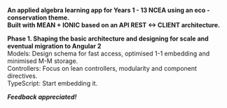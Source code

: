**An applied algebra learning app for Years 1 - 13 NCEA using an eco - conservation theme.**  
**Built with MEAN + IONIC based on an API REST <-> CLIENT architecture.**

**Phase 1. Shaping the basic architecture and designing for scale and eventual migration to Angular 2**  
Models: Design schema for fast access, optimised 1-1 embedding and minimised M-M storage.  
Controllers: Focus on lean controllers, modularity and component directives.  
TypeScript: Start embedding it.  

_**Feedback appreciated!**_ 
